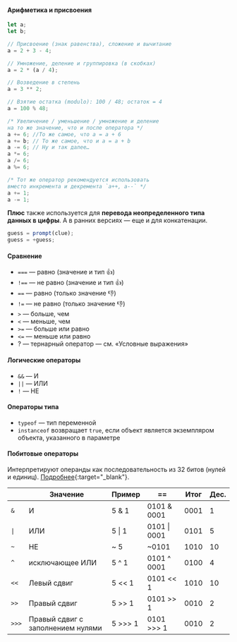 #### Арифметика и присвоения

```javascript
let a;
let b;

// Присвоение (знак равенства), сложение и вычитание
a = 2 + 3 - 4;

// Умножение, деление и группировка (в скобках)
a = 2 * (a / 4);

// Возведение в степень
a = 3 ** 2;

// Взятие остатка (modulo): 100 / 48; остаток = 4
a = 100 % 48;

/* Увеличение / уменьшение / умножение и деление
на то же значение, что и после оператора */
a += 6; //То же самое, что a = a + 6
a += b; // То же самое, что и a = a + b
a -= 6; // Ну и так далее…
a *= 6;
a /= 6;
a %= 6;

/* Тот же оператор рекомендуется использовать
вместо инкремента и декремента `a++, a--` */
a += 1;
a -= 1;
```

**Плюс** также используется для **перевода неопределенного типа данных в цифры**. А в ранних версиях — еще и для конкатенации.

```javascript
guess = prompt(clue);
guess = +guess;
```

#### Сравнение

- `===` — равно (значение и тип 👍)
- `!==` — не равно (значение и тип 👍)
- `==` — равно (только значение 👎)
- `!=` — не равно (только значение 👎)
- `>` — больше, чем
- `<` — меньше, чем
- `>=` — больше или равно
- `<=` — меньше или равно
- ? — тернарный оператор — см. «Условные выражения»

#### Логические операторы

- `&&` — И
- `||` — ИЛИ
- `!` — НЕ

#### Операторы типа

- `typeof` — тип переменной
- `instanceof` возвращает `true`, если объект является экземпляром объекта, указанного в параметре

#### Побитовые операторы

Интерпретируют операнды как последовательность из 32 битов (нулей и единиц). [Подробнее](https://learn.javascript.ru/bitwise-operators){:target="_blank"}.

|       | Значение                          | Пример  | ==           | Итог | Дес. |
| ----- | --------------------------------- | ------- | ------------ | ---- | ---- |
| `&`   | И                                 | 5 & 1   | 0101 & 0001  | 0001 | 1    |
| `\|`  | ИЛИ                               | 5 \| 1  | 0101 \| 0001 | 0101 | 5    |
| `~`   | НЕ                                | ~ 5     | ~0101        | 1010 | 10   |
| `^`   | исключающее ИЛИ                   | 5 ^ 1   | 0101 ^ 0001  | 0100 | 4    |
| `<<`  | Левый сдвиг                       | 5 << 1  | 0101 << 1    | 1010 | 10   |
| `>>`  | Правый сдвиг                      | 5 >> 1  | 0101 >> 1    | 0010 | 2    |
| `>>>` | Правый сдвиг с заполнением нулями | 5 >>> 1 | 0101 >>> 1   | 0010 | 2    |
